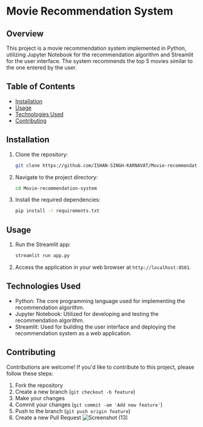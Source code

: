 # Movie Recommendation System

## Overview
This project is a movie recommendation system implemented in Python, utilizing Jupyter Notebook for the recommendation algorithm and Streamlit for the user interface. The system recommends the top 5 movies similar to the one entered by the user.

## Table of Contents
- [Installation](#installation)
- [Usage](#usage)
- [Technologies Used](#technologies-used)
- [Contributing](#contributing)

## Installation
1. Clone the repository:
    ```bash
    git clone https://github.com/ISHAN-SINGH-KARNAVAT/Movie-recommendation-system
2. Navigate to the project directory:
    ```bash
    cd Movie-recommendation-system
3. Install the required dependencies:
    ```bash
    pip install -r requirements.txt


## Usage
1. Run the Streamlit app:
    ```bash
    streamlit run app.py
2. Access the application in your web browser at `http://localhost:8501`.

## Technologies Used
- Python: The core programming language used for implementing the recommendation algorithm.
- Jupyter Notebook: Utilized for developing and testing the recommendation algorithm.
- Streamlit: Used for building the user interface and deploying the recommendation system as a web application.

## Contributing
Contributions are welcome! If you'd like to contribute to this project, please follow these steps:
1. Fork the repository
2. Create a new branch (`git checkout -b feature`)
3. Make your changes
4. Commit your changes (`git commit -am 'Add new feature'`)
5. Push to the branch (`git push origin feature`)
6. Create a new Pull Request
![Screenshot (13)](https://github.com/user-attachments/assets/19b6e5aa-630b-49c6-ba74-a43a8e9d46ff)


